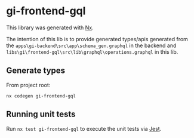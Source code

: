 # gi-frontend-gql

This library was generated with [Nx](https://nx.dev).

The intention of this lib is to provide generated types/apis generated from the `apps\gi-backend\src\app\schema_gen.graphql` in the backend and `libs\gi\frontend-gql\src\lib\graphql\operations.graphql` in this lib.

## Generate types

From project root:

```
nx codegen gi-frontend-gql
```

## Running unit tests

Run `nx test gi-frontend-gql` to execute the unit tests via [Jest](https://jestjs.io).

